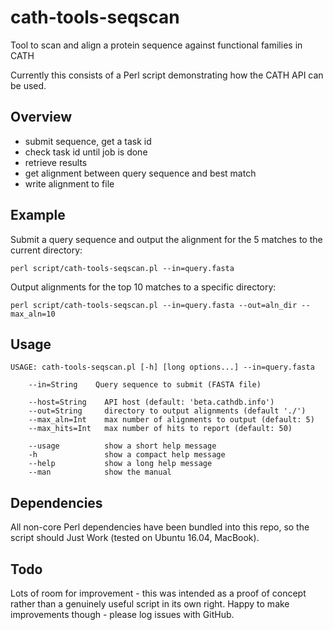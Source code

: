 # cath-tools-seqscan
Tool to scan and align a protein sequence against functional families in CATH

Currently this consists of a Perl script demonstrating how the CATH API can be used.

## Overview
 - submit sequence, get a task id
 - check task id until job is done
 - retrieve results
 - get alignment between query sequence and best match
 - write alignment to file

## Example

Submit a query sequence and output the alignment for the 5 matches to the current directory:

```
perl script/cath-tools-seqscan.pl --in=query.fasta
```

Output alignments for the top 10 matches to a specific directory:

```
perl script/cath-tools-seqscan.pl --in=query.fasta --out=aln_dir --max_aln=10
```

## Usage
```
USAGE: cath-tools-seqscan.pl [-h] [long options...] --in=query.fasta

    --in=String    Query sequence to submit (FASTA file)

    --host=String    API host (default: 'beta.cathdb.info')
    --out=String     directory to output alignments (default './')
    --max_aln=Int    max number of alignments to output (default: 5)
    --max_hits=Int   max number of hits to report (default: 50)

    --usage          show a short help message
    -h               show a compact help message
    --help           show a long help message
    --man            show the manual
```

## Dependencies
All non-core Perl dependencies have been bundled into this repo, so the script
should Just Work (tested on Ubuntu 16.04, MacBook).

## Todo
Lots of room for improvement - this was intended as a proof of concept rather
than a genuinely useful script in its own right. Happy to make improvements
though - please log issues with GitHub.
